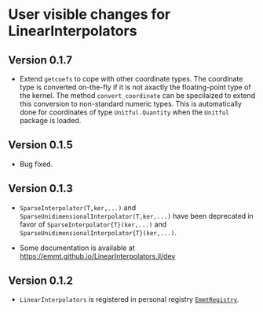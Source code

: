 # User visible changes for LinearInterpolators


## Version 0.1.7

- Extend `getcoefs` to cope with other coordinate types.  The coordinate type
  is converted on-the-fly if it is not axactly the floating-point type of the
  kernel.  The method `convert_coordinate` can be specilaized to extend this
  conversion to non-standard numeric types.  This is automatically done for
  coordinates of type `Unitful.Quantity` when the `Unitful` package is loaded.


## Version 0.1.5

- Bug fixed.


## Version 0.1.3

- `SparseInterpolator(T,ker,...)` and
  `SparseUnidimensionalInterpolator(T,ker,...)` have been deprecated in favor
  of `SparseInterpolator{T}(ker,...)` and
  `SparseUnidimensionalInterpolator{T}(ker,...)`.

- Some documentation is available at https://emmt.github.io/LinearInterpolators.jl/dev


## Version 0.1.2

- `LinearInterpolators` is registered in personal registry
  [`EmmtRegistry`](https://github.com/emmt/EmmtRegistry).
